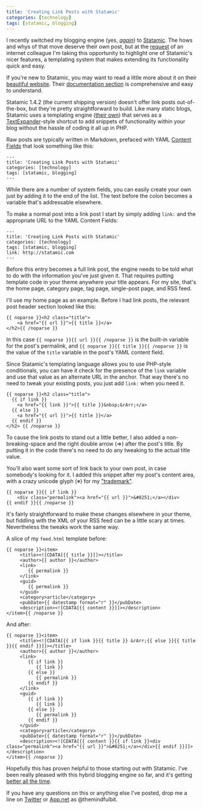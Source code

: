 ```yaml
---
title: 'Creating Link Posts with Statamic'
categories: [technology]
tags: [statamic, blogging]
---
```


I recently switched my blogging engine (yes, [*again*](http://themindfulbit.com/blog/ruhoh-i-rebuilt-the-blog-again)) to [Statamic](http://statamic.com). The hows and whys of that move deserve their own post, but at the [request](https://alpha.app.net/hcmarks/post/3998364) of an internet colleague I'm taking this opportunity to highlight one of Statamic's nicer features, a templating system that makes extending its functionality quick and easy. 

If you're new to Statamic, you may want to read a little more about it on their [beautiful website](http://statamic.com). Their [documentation section](http://statamic.com/docs) is comprehensive and easy to understand. 

Statamic 1.4.2 (the current shipping version) doesn't offer link posts out-of-the-box, but they're pretty straightforward to build. Like many static blogs, Statamic uses a templating engine ([their own](http://statamic.com/docs/template-language)) that serves as a [TextExpander](http://smilesoftware.com/TextExpander/index.html)-style shortcut to add snippets of functionality within your blog without the hassle of coding it all up in PHP.  

Raw posts are typically written in Markdown, prefaced with YAML [Content Fields](http://statamic.com/docs/custom-content-fields) that look something like this:

	---
	title: 'Creating Link Posts with Statamic'
	categories: [technology]
	tags: [statamic, blogging]
	---

While there are a number of system fields, you can easily create your own just by adding it to the end of the list. The text before the colon becomes a variable that's addressable elsewhere.

To make a normal post into a link post I start by simply adding `link:` and the appropriate URL to the YAML Content Fields:

	---
	title: 'Creating Link Posts with Statamic'
	categories: [technology]
	tags: [statamic, blogging]
	link: http://statamic.com
	---

Before this entry becomes a full link post, the engine needs to be told what to do with the information you've just given it. That requires putting template code in your theme anywhere your title appears. For my site, that's the home page, category page, tag page, single-post page, and RSS feed.

I'll use my home page as an example. Before I had link posts, the relevant post header section looked like this:

    {{ noparse }}<h2 class="title">
        <a href="{{ url }}">{{ title }}</a>
    </h2>{{ /noparse }}

In this case `{{ noparse }}{{ url }}{{ /noparse }}` is the built-in variable for the post's permalink, and `{{ noparse }}{{ title }}{{ /noparse }}` is the value of the `title` variable in the post's YAML content field.

Since Statamic's templating language allows you to use PHP-style conditionals, you can have it check for the presence of the `link` variable and use that value as an alternate URL in the anchor. That way there's no need to tweak your existing posts, you just add `link:` when you need it.

    {{ noparse }}<h2 class="title">
      {{ if link }}
        <a href="{{ link }}">{{ title }}&nbsp;&rArr;</a>
      {{ else }}
        <a href="{{ url }}">{{ title }}</a>
      {{ endif }}
    </h2> {{ /noparse }}

To cause the link posts to stand out a little better, I also added a non-breaking-space and the right double arrow (&rArr;) after the post's title. By putting it in the code there's no need to do any tweaking to the actual title value. 

You'll also want some sort of link back to your own post, in case somebody's looking for it. I added this snippet after my post's content area, with a crazy unicode glyph (&#8251;) for my ["trademark"](http://www.youtube.com/watch?v=Jjbu0kSEuQQ).

	{{ noparse }}{{ if link }}
        <div class="permalink"><a href="{{ url }}">&#8251;</a></div>
    {{ endif }}{{ /noparse }}

It's fairly straightforward to make these changes elsewhere in your theme, but fiddling with the XML of your RSS feed can be a little scary at times. Nevertheless the tweaks work the same way. 

A slice of my `feed.html` template before:

	{{ noparse }}<item>
         <title><![CDATA[{{ title }}]]></title>
         <author>{{ author }}</author>
         <link>
         	{{ permalink }}
         </link>
         <guid>
            {{ permalink }}
         </guid>
         <category>article</category>
         <pubDate>{{ datestamp format="r" }}</pubDate>
         <description><![CDATA[{{ content }}]]></description>
    </item>{{ /noparse }}

And after:

	{{ noparse }}<item>
         <title><![CDATA[{{ if link }}{{ title }} &rArr;{{ else }}{{ title }}{{ endif }}]]></title>
         <author>{{ author }}</author>
         <link>
            {{ if link }}
               {{ link }}
            {{ else }}
               {{ permalink }}
            {{ endif }}
         </link>
         <guid>
            {{ if link }}
               {{ link }}
            {{ else }}
               {{ permalink }}
            {{ endif }}
         </guid>
         <category>article</category>
         <pubDate>{{ datestamp format="r" }}</pubDate>
         <description><![CDATA[{{ content }}{{ if link }}<div class="permalink"><a href="{{ url }}">&#8251;</a></div>{{ endif }}]]></description>
    </item>{{ /noparse }}

Hopefully this has proven helpful to those starting out with Statamic. I've been really pleased with this hybrid blogging engine so far, and it's getting [better all the time](http://refinery.statamic.com/).

If you have any questions on this or anything else I've posted, drop me a line on [Twitter](http://twitter.com/themindfulbit) or [App.net](http://alpha.app.net/themindfulbit) as @themindfulbit.
